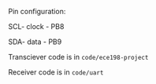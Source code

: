 Pin configuration:

SCL- clock - PB8

SDA- data - PB9

Transciever code is in  ```code/ece198-project``` 

Receiver code is in ```code/uart```
